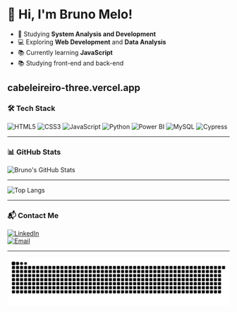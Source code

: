# 👋 Hi, I'm Bruno Melo!

- 🌱 Studying **System Analysis and Development**
- 💻 Exploring **Web Development** and **Data Analysis**
- 📚 Currently learning **JavaScript**
- 📚 Studying front-end and back-end
 
cabeleireiro-three.vercel.app 
---

### 🛠️ Tech Stack

![HTML5](https://img.shields.io/badge/-HTML5-E34F26?logo=html5&logoColor=white&style=for-the-badge)
![CSS3](https://img.shields.io/badge/-CSS3-1572B6?logo=css3&logoColor=white&style=for-the-badge)
![JavaScript](https://img.shields.io/badge/-JavaScript-F7DF1E?logo=javascript&logoColor=black&style=for-the-badge)
![Python](https://img.shields.io/badge/-Python-3776AB?logo=python&logoColor=white&style=for-the-badge)
![Power BI](https://img.shields.io/badge/-Power%20BI-F2C811?logo=power-bi&logoColor=black&style=for-the-badge)
![MySQL](https://img.shields.io/badge/-MySQL-4479A1?logo=mysql&logoColor=white&style=for-the-badge)
![Cypress](https://img.shields.io/badge/-Cypress-17202C?logo=cypress&logoColor=white&style=for-the-badge)

---

### 📊 GitHub Stats

![Bruno's GitHub Stats](https://github-readme-stats.vercel.app/api?username=BrunoMeloMorais22&show_icons=true&theme=react&hide_title=false)


---

![Top Langs](https://github-readme-stats.vercel.app/api/top-langs/?username=BrunoMeloMorais22&layout=compact&theme=react)


---

### 📬 Contact Me

[![LinkedIn](https://img.shields.io/badge/-LinkedIn-0077B5?logo=linkedin&logoColor=white&style=for-the-badge)](https://www.linkedin.com/in/bruno-morais-6b0256235/)  
[![Email](https://img.shields.io/badge/-Email-D14836?logo=gmail&logoColor=white&style=for-the-badge)](mailto:grumelo098@gmail.com)

---

![Snake animation](https://github.com/BrunoMeloMorais22/BrunoMeloMorais22/blob/output/github-contribution-grid-snake.svg)

